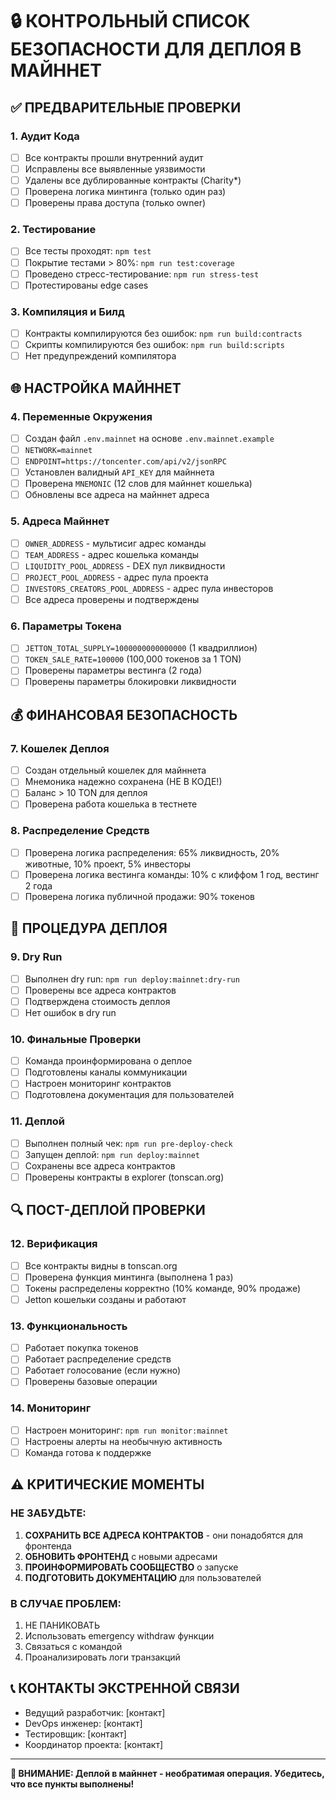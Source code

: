 # 🔒 КОНТРОЛЬНЫЙ СПИСОК БЕЗОПАСНОСТИ ДЛЯ ДЕПЛОЯ В МАЙННЕТ

## ✅ ПРЕДВАРИТЕЛЬНЫЕ ПРОВЕРКИ

### 1. Аудит Кода
- [ ] Все контракты прошли внутренний аудит
- [ ] Исправлены все выявленные уязвимости
- [ ] Удалены все дублированные контракты (Charity*)
- [ ] Проверена логика минтинга (только один раз)
- [ ] Проверены права доступа (только owner)

### 2. Тестирование
- [ ] Все тесты проходят: `npm test`
- [ ] Покрытие тестами > 80%: `npm run test:coverage`
- [ ] Проведено стресс-тестирование: `npm run stress-test`
- [ ] Протестированы edge cases

### 3. Компиляция и Билд
- [ ] Контракты компилируются без ошибок: `npm run build:contracts`
- [ ] Скрипты компилируются без ошибок: `npm run build:scripts`
- [ ] Нет предупреждений компилятора

## 🌐 НАСТРОЙКА МАЙННЕТ

### 4. Переменные Окружения
- [ ] Создан файл `.env.mainnet` на основе `.env.mainnet.example`
- [ ] `NETWORK=mainnet`
- [ ] `ENDPOINT=https://toncenter.com/api/v2/jsonRPC`
- [ ] Установлен валидный `API_KEY` для майннета
- [ ] Проверена `MNEMONIC` (12 слов для майннет кошелька)
- [ ] Обновлены все адреса на майннет адреса

### 5. Адреса Майннет
- [ ] `OWNER_ADDRESS` - мультисиг адрес команды
- [ ] `TEAM_ADDRESS` - адрес кошелька команды
- [ ] `LIQUIDITY_POOL_ADDRESS` - DEX пул ликвидности
- [ ] `PROJECT_POOL_ADDRESS` - адрес пула проекта
- [ ] `INVESTORS_CREATORS_POOL_ADDRESS` - адрес пула инвесторов
- [ ] Все адреса проверены и подтверждены

### 6. Параметры Токена
- [ ] `JETTON_TOTAL_SUPPLY=1000000000000000` (1 квадриллион)
- [ ] `TOKEN_SALE_RATE=100000` (100,000 токенов за 1 TON)
- [ ] Проверены параметры вестинга (2 года)
- [ ] Проверены параметры блокировки ликвидности

## 💰 ФИНАНСОВАЯ БЕЗОПАСНОСТЬ

### 7. Кошелек Деплоя
- [ ] Создан отдельный кошелек для майннета
- [ ] Мнемоника надежно сохранена (НЕ В КОДЕ!)
- [ ] Баланс > 10 TON для деплоя
- [ ] Проверена работа кошелька в тестнете

### 8. Распределение Средств
- [ ] Проверена логика распределения: 65% ликвидность, 20% животные, 10% проект, 5% инвесторы
- [ ] Проверена логика вестинга команды: 10% с клиффом 1 год, вестинг 2 года
- [ ] Проверена логика публичной продажи: 90% токенов

## 🚀 ПРОЦЕДУРА ДЕПЛОЯ

### 9. Dry Run
- [ ] Выполнен dry run: `npm run deploy:mainnet:dry-run`
- [ ] Проверены все адреса контрактов
- [ ] Подтверждена стоимость деплоя
- [ ] Нет ошибок в dry run

### 10. Финальные Проверки
- [ ] Команда проинформирована о деплое
- [ ] Подготовлены каналы коммуникации
- [ ] Настроен мониторинг контрактов
- [ ] Подготовлена документация для пользователей

### 11. Деплой
- [ ] Выполнен полный чек: `npm run pre-deploy-check`
- [ ] Запущен деплой: `npm run deploy:mainnet`
- [ ] Сохранены все адреса контрактов
- [ ] Проверены контракты в explorer (tonscan.org)

## 🔍 ПОСТ-ДЕПЛОЙ ПРОВЕРКИ

### 12. Верификация
- [ ] Все контракты видны в tonscan.org
- [ ] Проверена функция минтинга (выполнена 1 раз)
- [ ] Токены распределены корректно (10% команде, 90% продаже)
- [ ] Jetton кошельки созданы и работают

### 13. Функциональность
- [ ] Работает покупка токенов
- [ ] Работает распределение средств
- [ ] Работает голосование (если нужно)
- [ ] Проверены базовые операции

### 14. Мониторинг
- [ ] Настроен мониторинг: `npm run monitor:mainnet`
- [ ] Настроены алерты на необычную активность
- [ ] Команда готова к поддержке

## ⚠️ КРИТИЧЕСКИЕ МОМЕНТЫ

### НЕ ЗАБУДЬТЕ:
1. **СОХРАНИТЬ ВСЕ АДРЕСА КОНТРАКТОВ** - они понадобятся для фронтенда
2. **ОБНОВИТЬ ФРОНТЕНД** с новыми адресами
3. **ПРОИНФОРМИРОВАТЬ СООБЩЕСТВО** о запуске
4. **ПОДГОТОВИТЬ ДОКУМЕНТАЦИЮ** для пользователей

### В СЛУЧАЕ ПРОБЛЕМ:
1. НЕ ПАНИКОВАТЬ
2. Использовать emergency withdraw функции
3. Связаться с командой
4. Проанализировать логи транзакций

## 📞 КОНТАКТЫ ЭКСТРЕННОЙ СВЯЗИ

- Ведущий разработчик: [контакт]
- DevOps инженер: [контакт]
- Тестировщик: [контакт]
- Координатор проекта: [контакт]

---

**🔴 ВНИМАНИЕ: Деплой в майннет - необратимая операция. Убедитесь, что все пункты выполнены!** 